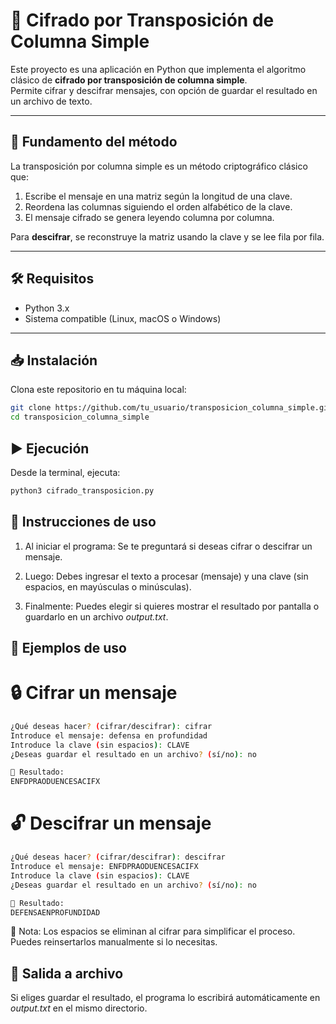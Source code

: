 # 🔐 Cifrado por Transposición de Columna Simple

Este proyecto es una aplicación en Python que implementa el algoritmo clásico de **cifrado por transposición de columna simple**.  
Permite cifrar y descifrar mensajes, con opción de guardar el resultado en un archivo de texto.

---

## 📘 Fundamento del método

La transposición por columna simple es un método criptográfico clásico que:
1. Escribe el mensaje en una matriz según la longitud de una clave.
2. Reordena las columnas siguiendo el orden alfabético de la clave.
3. El mensaje cifrado se genera leyendo columna por columna.

Para **descifrar**, se reconstruye la matriz usando la clave y se lee fila por fila.

---

## 🛠️ Requisitos

- Python 3.x
- Sistema compatible (Linux, macOS o Windows)

---

## 📥 Instalación

Clona este repositorio en tu máquina local:

```bash
git clone https://github.com/tu_usuario/transposicion_columna_simple.git
cd transposicion_columna_simple
```

## ▶️ Ejecución
Desde la terminal, ejecuta:

```bash
python3 cifrado_transposicion.py
```

## 🧭 Instrucciones de uso
1. Al iniciar el programa:
Se te preguntará si deseas cifrar o descifrar un mensaje.

2. Luego:
Debes ingresar el texto a procesar (mensaje) y una clave (sin espacios, en mayúsculas o minúsculas).

3. Finalmente:
Puedes elegir si quieres mostrar el resultado por pantalla o guardarlo en un archivo _output.txt_.

## 🧪 Ejemplos de uso
# 🔒 Cifrar un mensaje
```bash
¿Qué deseas hacer? (cifrar/descifrar): cifrar
Introduce el mensaje: defensa en profundidad
Introduce la clave (sin espacios): CLAVE
¿Deseas guardar el resultado en un archivo? (sí/no): no

🔎 Resultado:
ENFDPRAODUENCESACIFX
```
# 🔓 Descifrar un mensaje
```bash
¿Qué deseas hacer? (cifrar/descifrar): descifrar
Introduce el mensaje: ENFDPRAODUENCESACIFX
Introduce la clave (sin espacios): CLAVE
¿Deseas guardar el resultado en un archivo? (sí/no): no

🔎 Resultado:
DEFENSAENPROFUNDIDAD
```
📌 Nota: Los espacios se eliminan al cifrar para simplificar el proceso. Puedes reinsertarlos manualmente si lo necesitas.

## 💾 Salida a archivo
Si eliges guardar el resultado, el programa lo escribirá automáticamente en _output.txt_ en el mismo directorio.
